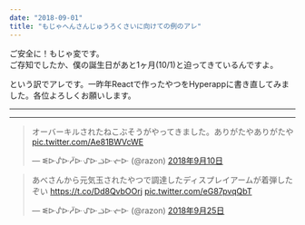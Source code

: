 ```yaml
---
date: "2018-09-01"
title: "もじゃへんさんじゅうろくさいに向けての例のアレ"
---
```


ご安全に！もじゃ変です。  
ご存知でしたか、僕の誕生日があと1ヶ月(10/1)と迫ってきているんですよ。

という訳でアレです。一昨年Reactで作ったやつをHyperappに書き直してみました。各位よろしくお願いします。

<div id="content"></div>

<hr/>

<script async class="speakerdeck-embed" data-id="4b627bee8551497eb6bff1bd6cdf6823" data-ratio="1.77777777777778" src="//speakerdeck.com/assets/embed.js"></script>

<hr/>

<blockquote class="twitter-tweet" data-lang="ja"><p lang="ja" dir="ltr">オーバーキルされたねこぶそうがやってきました。ありがたやありがたや <a href="https://t.co/Ae81BWVcWE">pic.twitter.com/Ae81BWVcWE</a></p>&mdash; ᓬᐓᔒᐓᓳᐓᔙᐓᓙᐓᓠᐓ (@razon) <a href="https://twitter.com/razon/status/1039119273199722496?ref_src=twsrc%5Etfw">2018年9月10日</a></blockquote>
<script async src="https://platform.twitter.com/widgets.js" charset="utf-8"></script>

<blockquote class="twitter-tweet" data-lang="ja"><p lang="ja" dir="ltr">あべさんから元気玉されたやつで調達したディスプレイアームが着弾したぞい <a href="https://t.co/Dd8QvbOOrj">https://t.co/Dd8QvbOOrj</a> <a href="https://t.co/eG87pvqQbT">pic.twitter.com/eG87pvqQbT</a></p>&mdash; ᓬᐓᔒᐓᓳᐓᔙᐓᓙᐓᓠᐓ (@razon) <a href="https://twitter.com/razon/status/1044475767839576064?ref_src=twsrc%5Etfw">2018年9月25日</a></blockquote>
<script async src="https://platform.twitter.com/widgets.js" charset="utf-8"></script>

<link rel="stylesheet" href="https://maxcdn.bootstrapcdn.com/bootstrap/3.3.7/css/bootstrap.min.css" integrity="sha384-BVYiiSIFeK1dGmJRAkycuHAHRg32OmUcww7on3RYdg4Va+PmSTsz/K68vbdEjh4u" crossorigin="anonymous">
<link rel="stylesheet" href="/css/0053.css">

<script src="https://cdnjs.cloudflare.com/ajax/libs/fetch/2.0.4/fetch.min.js"></script>
<script src="https://cdnjs.cloudflare.com/ajax/libs/hyperapp/1.2.8/hyperapp.js"></script>
<script src="https://cdnjs.cloudflare.com/ajax/libs/fetch-jsonp/1.1.3/fetch-jsonp.min.js"></script>
<script src="https://use.fontawesome.com/7981f5cd7d.js"></script>
<script src="/js/0053.js"></script>

